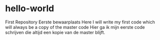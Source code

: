 # hello-world
First Repository
  Eerste bewaarplaats
Here I will write my first code which will always be a copy of the master code
  Hier ga ik mijn eerste code schrijven die altijd een kopie van de master blijft.
